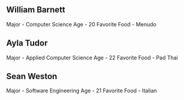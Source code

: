 ## William Barnett
Major - Computer Science
Age - 20
Favorite Food - Menudo

## Ayla Tudor
Major - Applied Computer Science
Age - 22 
Favorite Food - Pad Thai 

## Sean Weston
Major - Software Engineering
Age - 21
Favorite Food - Italian